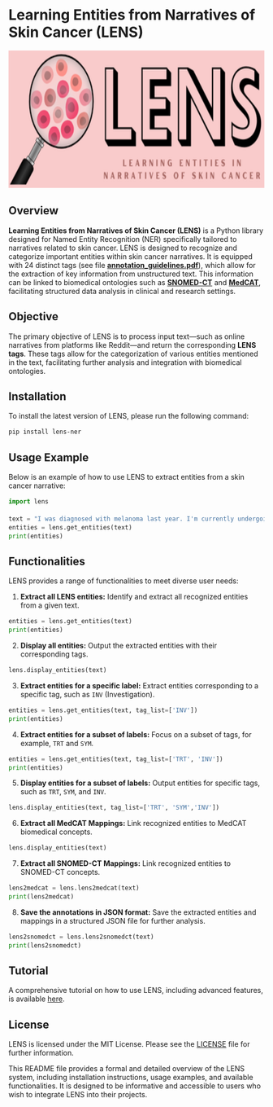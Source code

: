 # Learning Entities from Narratives of Skin Cancer (LENS)
<img src="lens_logo_v1.png" alt="LENS Logo" width="800" height="270"/>  

## Overview

**Learning Entities from Narratives of Skin Cancer (LENS)** is a Python library designed for Named Entity Recognition (NER) specifically tailored to narratives related to skin cancer. LENS is designed to recognize and categorize important entities within skin cancer narratives. It is equipped with 24 distinct tags (see file **[annotation_guidelines.pdf](https://docs.google.com/document/d/1HO2WHfxTdNh2rTGXeQ9732eu2Xc5kre5_o68yY9NLqg/edit?usp=sharing)**), which allow for the extraction of key information from unstructured text. This information can be linked to biomedical ontologies such as **[SNOMED-CT](https://colab.research.google.com/github/CogStack/MedCATtutorials/blob/main/notebooks/specialised/Preprocessing_SNOMED_CT.ipynb#scrollTo=o-TxIJ4N9T4Q)** and **[MedCAT](https://github.com/CogStack/MedCAT?tab=readme-ov-file)**, facilitating structured data analysis in clinical and research settings.


## Objective

The primary objective of LENS is to process input text—such as online narratives from platforms like Reddit—and return the corresponding **LENS tags**. These tags allow for the categorization of various entities mentioned in the text, facilitating further analysis and integration with biomedical ontologies.


## Installation

To install the latest version of LENS, please run the following command:

```bash
pip install lens-ner
```

## Usage Example

Below is an example of how to use LENS to extract entities from a skin cancer narrative:

```python
import lens

text = "I was diagnosed with melanoma last year. I'm currently undergoing immunotherapy and sometimes feel nauseous."
entities = lens.get_entities(text)
print(entities)
```

## Functionalities

LENS provides a range of functionalities to meet diverse user needs:

1. **Extract all LENS entities:** Identify and extract all recognized entities from a given text.
```python
entities = lens.get_entities(text)
print(entities)
```

2. **Display all entities:** Output the extracted entities with their corresponding tags.
```python
lens.display_entities(text)
```

3. **Extract entities for a specific label:** Extract entities corresponding to a specific tag, such as `INV` (Investigation).
```python
entities = lens.get_entities(text, tag_list=['INV'])
print(entities)
```

4. **Extract entities for a subset of labels:** Focus on a subset of tags, for example, `TRT` and `SYM`.
```python
entities = lens.get_entities(text, tag_list=['TRT', 'INV'])
print(entities)
```

5. **Display entities for a subset of labels:** Output entities for specific tags, such as `TRT`, `SYM`, and `INV`.
```python
lens.display_entities(text, tag_list=['TRT', 'SYM','INV'])
```

6. **Extract all MedCAT Mappings:** Link recognized entities to MedCAT biomedical concepts.
```python
lens.display_entities(text)
```

7. **Extract all SNOMED-CT Mappings:** Link recognized entities to SNOMED-CT concepts.
```python
lens2medcat = lens.lens2medcat(text)
print(lens2medcat)
```

8. **Save the annotations in JSON format:** Save the extracted entities and mappings in a structured JSON file for further analysis.
```python
lens2snomedct = lens.lens2snomedct(text)
print(lens2snomedct)
```

## Tutorial

A comprehensive tutorial on how to use LENS, including advanced features, is available [here](https://colab.research.google.com/drive/1y-X4AtWmxp4IsTg4t9jbrY70B7GQfEBh?usp=sharing).

## License

LENS is licensed under the MIT License. Please see the [LICENSE](link-to-license) file for further information.


This README file provides a formal and detailed overview of the LENS system, including installation instructions, usage examples, and available functionalities. It is designed to be informative and accessible to users who wish to integrate LENS into their projects.
